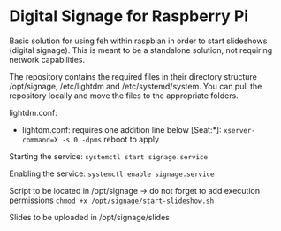 # Digital Signage for Raspberry Pi
Basic solution for using feh within raspbian in order to start slideshows (digital signage).
This is meant to be a standalone solution, not requiring network capabilities.

The repository contains the required files in their directory structure /opt/signage, /etc/lightdm and /etc/systemd/system.
You can pull the repository locally and move the files to the appropriate folders.

lightdm.conf:
- lightdm.conf: requires one addition line below [Seat:*]: ```xserver-command=X -s 0 -dpms``` 
reboot to apply

Starting the service:
```systemctl start signage.service```

Enabling the service:
```systemctl enable signage.service```

Script to be located in /opt/signage -> do not forget to add execution permissions
```chmod +x /opt/signage/start-slideshow.sh```

Slides to be uploaded in /opt/signage/slides
